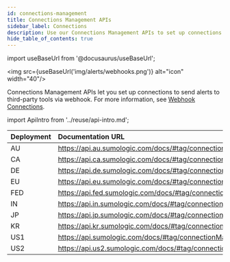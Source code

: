 ```yaml
---
id: connections-management
title: Connections Management APIs
sidebar_label: Connections
description: Use our Connections Management APIs to set up connections to send alerts to third-party tools.
hide_table_of_contents: true
---
```


import useBaseUrl from '@docusaurus/useBaseUrl';

<img src={useBaseUrl('img/alerts/webhooks.png')} alt="icon" width="40"/>

Connections Management APIs let you set up connections to send alerts to third-party tools via webhook. For more information, see [Webhook Connections](/docs/alerts/webhook-connections).

import ApiIntro from '../reuse/api-intro.md';

<ApiIntro/>

| Deployment | Documentation URL     |
|:------------|:---------------------------|
| AU         | https://api.au.sumologic.com/docs/#tag/connectionManagement  |
| CA         | https://api.ca.sumologic.com/docs/#tag/connectionManagement  |
| DE         | https://api.de.sumologic.com/docs/#tag/connectionManagement  |
| EU         | https://api.eu.sumologic.com/docs/#tag/connectionManagement  |
| FED        | https://api.fed.sumologic.com/docs/#tag/connectionManagement |
| IN         | https://api.in.sumologic.com/docs/#tag/connectionManagement  |
| JP         | https://api.jp.sumologic.com/docs/#tag/connectionManagement  |
| KR         | https://api.kr.sumologic.com/docs/#tag/connectionManagement  |
| US1        | https://api.sumologic.com/docs/#tag/connectionManagement     |
| US2        | https://api.us2.sumologic.com/docs/#tag/connectionManagement |
